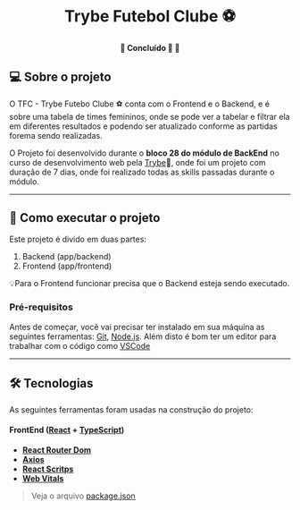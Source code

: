 <h1 align="center">
     Trybe Futebol Clube ⚽
</h1>

<h4 align="center">
	🚧   Concluído 🚀 🚧
</h4>

## 💻 Sobre o projeto

O TFC - Trybe Futebo Clube ⚽ conta com o Frontend e o Backend, e é sobre uma tabela de times femininos, onde se pode ver a tabelar e filtrar ela em diferentes resultados e podendo ser atualizado conforme as partidas forema sendo realizadas.

O Projeto foi desenvolvido durante o **bloco 28 do módulo de BackEnd** no curso de desenvolvimento web pela [Trybe](https://www.betrybe.com)💚, onde foi um projeto com duração de 7 dias, onde foi realizado todas as skills passadas durante o módulo.

---

## 🚀 Como executar o projeto

Este projeto é divido em duas partes:
1. Backend (app/backend)
2. Frontend (app/frontend)

💡Para o Frontend funcionar precisa que o Backend esteja sendo executado.

### Pré-requisitos

Antes de começar, você vai precisar ter instalado em sua máquina as seguintes ferramentas:
[Git](https://git-scm.com), [Node.js](https://nodejs.org/en/). 
Além disto é bom ter um editor para trabalhar com o código como [VSCode](https://code.visualstudio.com/)

---

## 🛠 Tecnologias

As seguintes ferramentas foram usadas na construção do projeto:

#### **FrontEnd**  ([React](https://reactjs.org/)  +  [TypeScript](https://www.typescriptlang.org/))

-   **[React Router Dom](https://github.com/ReactTraining/react-router/tree/master/packages/react-router-dom)**
-   **[Axios](https://github.com/axios/axios)**
-   **[React Scritps](https://www.npmjs.com/package/react-scripts)**
-   **[Web Vitals](https://github.com/GoogleChrome/web-vitals)**


> Veja o arquivo  [package.json](https://github.com/tgmarinho/README-ecoleta/blob/master/web/package.json](https://github.com/medeirosi1/Projeto-Trybe-Futebol-Clube/blob/main/app/frontend/package.json))

